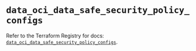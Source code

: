 # `data_oci_data_safe_security_policy_configs`

Refer to the Terraform Registry for docs: [`data_oci_data_safe_security_policy_configs`](https://registry.terraform.io/providers/oracle/oci/7.19.0/docs/data-sources/data_safe_security_policy_configs).
